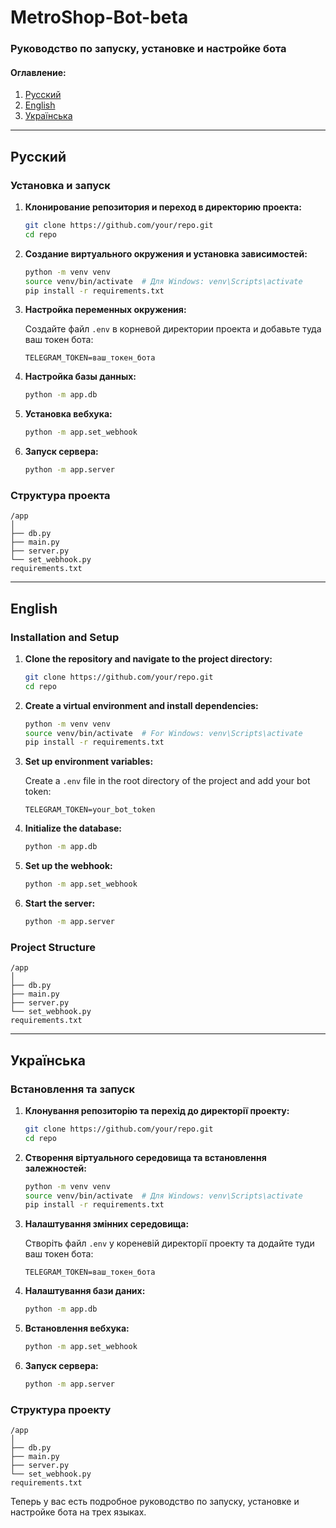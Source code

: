 # MetroShop-Bot-beta
### Руководство по запуску, установке и настройке бота

#### Оглавление:
1. [Русский](#русский)
2. [English](#english)
3. [Українська](#українська)

---

## Русский

### Установка и запуск

1. **Клонирование репозитория и переход в директорию проекта:**

    ```bash
    git clone https://github.com/your/repo.git
    cd repo
    ```

2. **Создание виртуального окружения и установка зависимостей:**

    ```bash
    python -m venv venv
    source venv/bin/activate  # Для Windows: venv\Scripts\activate
    pip install -r requirements.txt
    ```

3. **Настройка переменных окружения:**

    Создайте файл `.env` в корневой директории проекта и добавьте туда ваш токен бота:

    ```env
    TELEGRAM_TOKEN=ваш_токен_бота
    ```

4. **Настройка базы данных:**

    ```bash
    python -m app.db
    ```

5. **Установка вебхука:**

    ```bash
    python -m app.set_webhook
    ```

6. **Запуск сервера:**

    ```bash
    python -m app.server
    ```

### Структура проекта

```
/app
│
├── db.py
├── main.py
├── server.py
└── set_webhook.py
requirements.txt
```

---

## English

### Installation and Setup

1. **Clone the repository and navigate to the project directory:**

    ```bash
    git clone https://github.com/your/repo.git
    cd repo
    ```

2. **Create a virtual environment and install dependencies:**

    ```bash
    python -m venv venv
    source venv/bin/activate  # For Windows: venv\Scripts\activate
    pip install -r requirements.txt
    ```

3. **Set up environment variables:**

    Create a `.env` file in the root directory of the project and add your bot token:

    ```env
    TELEGRAM_TOKEN=your_bot_token
    ```

4. **Initialize the database:**

    ```bash
    python -m app.db
    ```

5. **Set up the webhook:**

    ```bash
    python -m app.set_webhook
    ```

6. **Start the server:**

    ```bash
    python -m app.server
    ```

### Project Structure

```
/app
│
├── db.py
├── main.py
├── server.py
└── set_webhook.py
requirements.txt
```

---

## Українська

### Встановлення та запуск

1. **Клонування репозиторію та перехід до директорії проекту:**

    ```bash
    git clone https://github.com/your/repo.git
    cd repo
    ```

2. **Створення віртуального середовища та встановлення залежностей:**

    ```bash
    python -m venv venv
    source venv/bin/activate  # Для Windows: venv\Scripts\activate
    pip install -r requirements.txt
    ```

3. **Налаштування змінних середовища:**

    Створіть файл `.env` у кореневій директорії проекту та додайте туди ваш токен бота:

    ```env
    TELEGRAM_TOKEN=ваш_токен_бота
    ```

4. **Налаштування бази даних:**

    ```bash
    python -m app.db
    ```

5. **Встановлення вебхука:**

    ```bash
    python -m app.set_webhook
    ```

6. **Запуск сервера:**

    ```bash
    python -m app.server
    ```

### Структура проекту

```
/app
│
├── db.py
├── main.py
├── server.py
└── set_webhook.py
requirements.txt
```

Теперь у вас есть подробное руководство по запуску, установке и настройке бота на трех языках.
